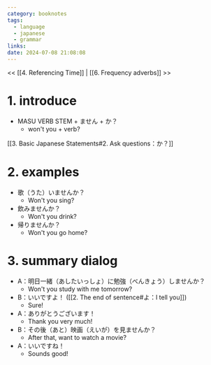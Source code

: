 ```yaml
---
category: booknotes
tags:
  - language
  - japanese
  - grammar
links: 
date: 2024-07-08 21:08:08
---
```

<< [[4. Referencing Time]] | [[6. Frequency adverbs]] >>

# 1. introduce

- MASU VERB STEM + ません + か？
	- won't you + verb?

[[3. Basic Japanese Statements#2. Ask questions：か？]]

# 2. examples

- 歌（うた）いませんか？
	- Won't you sing?
- 飲みませんか？
	- Won't you drink?
- 帰りませんか？
	- Won't you go home?

# 3. summary dialog

- A：明日一緒（あしたいっしょ）に勉強（べんきょう）しませんか？
	- Won't you study with me tomorrow?
- B：いいですよ！ ([[2. The end of sentence#よ：I tell you]])
	- Sure!
- A：ありがとうございます！
	- Thank you very much!
- B：その後（あと）映画（えいが）を見ませんか？
	- After that, want to watch a movie?
- A：いいですね！
	- Sounds good!